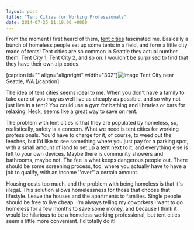 ```yaml
---
layout: post
title: "Tent Cities for Working Professionals"
date: 2014-07-25 11:10:00 +0000
---
```

From the moment I first heard of them, <a href="http://en.wikipedia.org/wiki/Tent_city">tent cities</a> fascinated me. Basically a bunch of homeless people set up some tents in a field, and form a little city made of tents! Tent cities are so common in Seattle they actual number them: Tent City 1, Tent City 2, and so on. I wouldn't be surprised to find that they have their own zip codes.

[caption id="" align="alignright" width="302"]![Image](/https://www.jackeverett.com/rc_files/t/e/tentcity.JPG) Tent City near Seattle, WA.[/caption]

The idea of tent cities seems ideal to me. When you don't have a family to take care of you may as well live as cheaply as possible, and so why not just live in a tent? You could use a gym for bathing and libraries or bars for relaxing. Heck, seems like a great way to save on rent.

The problem with tent cities is that they are populated by homeless, so, realistically, safety is a concern. What we need is tent cities for working professionals. You'd have to charge for it, of course, to weed out the leeches, but I'd like to see something where you just pay for a parking spot, with a small amount of land to set up a tent next to it, and everything else is left to your own devices. Maybe there is community showers and bathrooms, maybe not. The fee is what keeps dangerous people out. There should be some screening process, too, where you actually have to have a job to qualify, with an income ''over'' a certain amount.

Housing costs too much, and the problem with being homeless is that it's illegal. This solution allows homelessness for those that choose that lifestyle. Leave the houses and the apartments to families. Single people should be free to live cheap. I'm always telling my coworkers I want to go homeless for a few months to save some money, and because I think it would be hilarious to be a homeless working professional, but tent cities seem a little more convenient. I'd totally do it!
